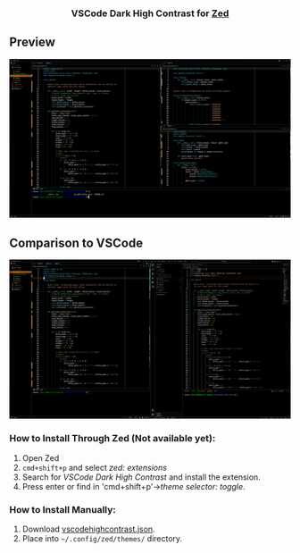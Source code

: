 <p align="center">
    <h3 align="center">VSCode Dark High Contrast for <a href="https://zed.dev/">Zed</a></h3>

## Preview
<img src="./images/zed.png"/>

## Comparison to VSCode
<img src="./images/comparison.png"/>

### How to Install Through Zed (Not available yet):
1. Open Zed
2. `cmd+shift+p` and select *zed: extensions*
3. Search for *VSCode Dark High Contrast* and install the extension.
4. Press enter or find in 'cmd+shift+p'$\rightarrow$*theme selector: toggle*.

### How to Install Manually:
1. Download [vscodehighcontrast.json](./themes/vscodehighcontrast.json).
2. Place into `~/.config/zed/themes/` directory.
